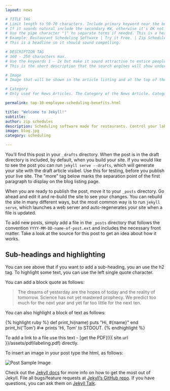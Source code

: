 ```yaml
---
layout: news

# TITLE TAG
# Limit length to 50-70 characters. Include primary keyword near the beginning of the the tag. 
# If it sounds natural include the secondary KW, otherwise it's OK not to have it.
# Use the pipe character "|" to separate terms if needed. This is a headline and should be compelling
# Example: Restaurant Scheduling Software | Try it Free. | Zip Schedules
# This is a headline so it should sound compelling.  

# DESCRIPTION TAG
# 160 - 250 characters max.  
# Use the keywords 1 - 2x but make it sound attractive to entice people to click on the link.
# This is the short description that the search engines will show under the page link that is displayed.

# Image 
# Image that will be shown in the article listing and at the top of the article.

# Category
# Only used for News Articles. The Category of the News Article. Categories are set in _config.yml.

permalink: top-10-employee-scheduling-benefits.html

title: "Welcome to Jekyll!"
subtitle: 
author: zip schedules
description: Scheduling software made for restaurants. Control your labor costs, communicate with staff and keep everyone in-the-loop with a free mobile apps.
image: blog.jpg
category: scheduling

---
```


You’ll find this post in your `_drafts` directory. When the post is in the draft directory is included, by default, when you build your site. If you would like to see the post you can run `jekyll serve --drafts`, which will generate your site with the draft article visibel. Use this for testing, before you publish your live site.
The "more" tag below marks the separation point of the first paragraph to display on the blog listing page.
<!--more-->
When you are ready to publish the post, move it to your `_posts` directory. Go ahead and edit it and re-build the site to see your changes. You can rebuild the site in many different ways, but the most common way is to run `jekyll serve`, which launches a web server and auto-regenerates your site when a file is updated.

To add new posts, simply add a file in the `_posts` directory that follows the convention `YYYY-MM-DD-name-of-post.ext` and includes the necessary front matter. Take a look at the source for this post to get an idea about how it works.

<h2>Sub-headings and highlighting </h2>
You can see above that if you want to add a sub-heading, you an use the h2 tag. To highlight some text, you can use the left single quote character.

You can add a block quote as follows:
<blockquote>The dreams of yesterday are the hopes of today and the reality of tomorrow. Science has not yet mastered prophecy. We predict too much for the next year and yet far too little for the next ten.</blockquote>


You can also highlight a block of text as follows:

{% highlight ruby %}
def print_hi(name)
  puts "Hi, #{name}"
end
print_hi('Tom')
#=> prints 'Hi, Tom' to STDOUT.
{% endhighlight %}

To add a link to a file use this text - [get the PDF]({{ site.url }}/assets/pdf/labeling.pdf) directly.

To insert an image in your post type the html, as follows: 

<img src="{{ site.baseurl }}/assets/images/post-sample-image.png" alt="Post Sample Image">


Check out the [Jekyll docs][jekyll-docs] for more info on how to get the most out of Jekyll. File all bugs/feature requests at [Jekyll’s GitHub repo][jekyll-gh]. If you have questions, you can ask them on [Jekyll Talk][jekyll-talk].

[jekyll-docs]: http://jekyllrb.com/docs/home
[jekyll-gh]:   https://github.com/jekyll/jekyll
[jekyll-talk]: https://talk.jekyllrb.com/
